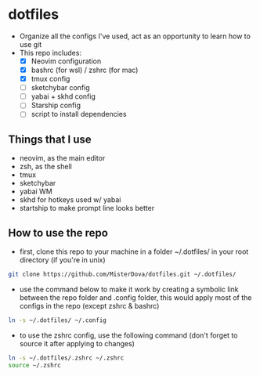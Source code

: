 # dotfiles
- Organize all the configs I've used, act as an opportunity to learn how to use git
- This repo includes:
    - [x] Neovim configuration
    - [x] bashrc (for wsl) / zshrc (for mac)
    - [x] tmux config
    - [ ] sketchybar config
    - [ ] yabai + skhd config
    - [ ] Starship config
    - [ ] script to install dependencies
## Things that I use
- neovim, as the main editor
- zsh, as the shell
- tmux
- sketchybar
- yabai WM 
- skhd for hotkeys used w/ yabai
- startship to make prompt line looks better
## How to use the repo
- first, clone this repo to your machine in a folder ~/.dotfiles/ in your root directory (if you're in unix)
```bash
git clone https://github.com/MisterDova/dotfiles.git ~/.dotfiles/
```
- use the command below to make it work by creating a symbolic link between the repo folder and .config folder, this would apply most of the configs in the repo (except zshrc & bashrc)
```bash
ln -s ~/.dotfiles/ ~/.config
```
- to use the zshrc config, use the following command (don't forget to source it after applying to changes)
```bash
ln -s ~/.dotfiles/.zshrc ~/.zshrc
source ~/.zshrc
```
